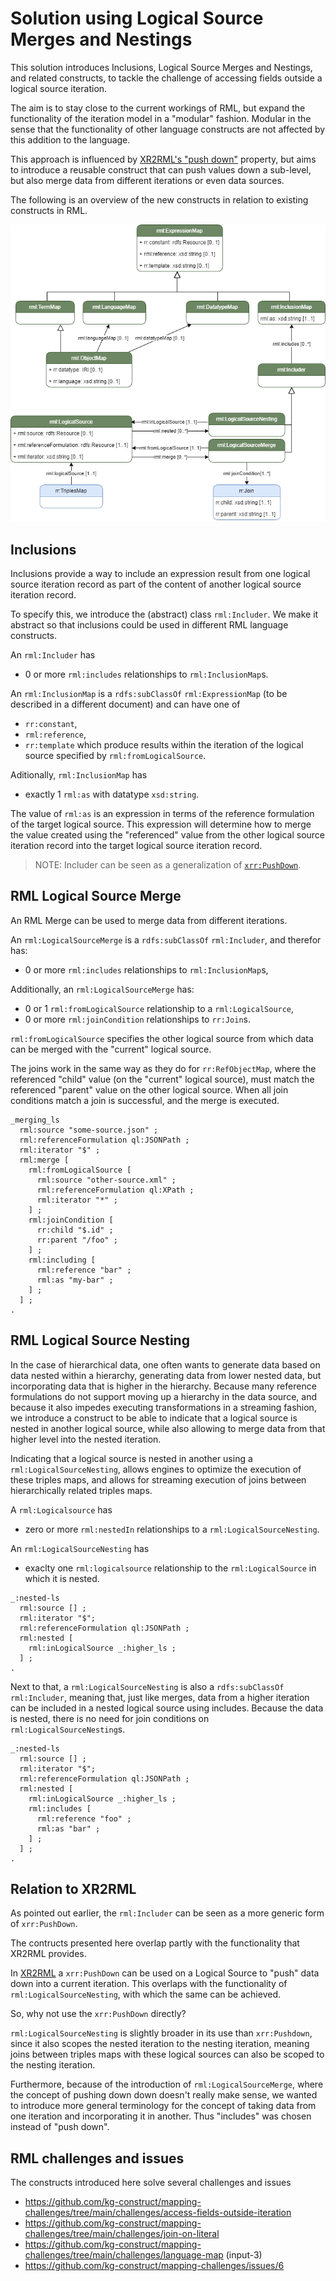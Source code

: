 # Solution using Logical Source Merges and Nestings

This solution introduces Inclusions, Logical Source Merges and Nestings, and related constructs, to tackle the challenge of accessing fields outside a logical source iteration.

The aim is to stay close to the current workings of RML, but expand the functionality of the iteration model in a "modular" fashion. Modular in the sense that the functionality of other language constructs are not affected by this addition to the language.

This approach is influenced by [XR2RML's "push down"](https://www.i3s.unice.fr/~fmichel/xr2rml_specification.html#_Toc466307461) property, but aims to introduce a reusable construct that can push values down a sub-level, but also merge data from different iterations or even data sources.

The following is an overview of the new constructs in relation to existing constructs in RML.

![Inclusions, Merges and Sub-Referencing-Object-Maps in RML](RML-merges-nestings.drawio.png)

## Inclusions

Inclusions provide a way to include an expression result from one logical source iteration record as part of the content of another logical source iteration record.

To specify this, we introduce the (abstract) class `rml:Includer`. We make it abstract so that inclusions could be used in different RML language constructs.

An `rml:Includer` has
* 0 or more `rml:includes` relationships to `rml:InclusionMap`s.

An `rml:InclusionMap` is a `rdfs:subClassOf` `rml:ExpressionMap` (to be described in a different document) and can have one of
* `rr:constant`,
* `rml:reference`,
* `rr:template`
which produce results within the iteration of the logical source specified by `rml:fromLogicalSource`.

Aditionally, `rml:InclusionMap` has
* exactly 1 `rml:as` with datatype `xsd:string`.

The value of `rml:as` is an expression in terms of the reference formulation of the target logical source. This expression will determine how to merge the value created using the "referenced" value from the other logical source iteration record into the target logical source iteration record.<br>

> NOTE: Includer can be seen as a generalization of [`xrr:PushDown`](https://www.i3s.unice.fr/~fmichel/xr2rml_specification.html#_Toc466307461).

## RML Logical Source Merge

An RML Merge can be used to merge data from different iterations.

An `rml:LogicalSourceMerge` is a `rdfs:subClassOf` `rml:Includer`, and therefor has:
* 0 or more `rml:includes` relationships to `rml:InclusionMap`s,

Additionally, an `rml:LogicalSourceMerge` has:
* 0 or 1 `rml:fromLogicalSource` relationship to a `rml:LogicalSource`,
* 0 or more `rml:joinCondition` relationships to `rr:Join`s.

`rml:fromLogicalSource` specifies the other logical source from which data can be merged with the "current" logical source.

The joins work in the same way as they do for `rr:RefObjectMap`, where the referenced "child" value (on the "current" logical source), must match the referenced "parent" value on the other logical source. When all join conditions match a join is successful, and the merge is executed.

```
_merging_ls
  rml:source "some-source.json" ;
  rml:referenceFormulation ql:JSONPath ;
  rml:iterator "$" ;
  rml:merge [
    rml:fromLogicalSource [
      rml:source "other-source.xml" ;
      rml:referenceFormulation ql:XPath ;
      rml:iterator "*" ;
    ] ;
    rml:joinCondition [
      rr:child "$.id" ;
      rr:parent "/foo" ;
    ] ;
    rml:including [
      rml:reference "bar" ;
      rml:as "my-bar" ;
    ] ;
  ] ;
.
```

## RML Logical Source Nesting

In the case of hierarchical data, one often wants to generate data based on data nested within a hierarchy, generating data from lower nested data, but incorporating data that is higher in the hierarchy.
Because many reference formulations do not support moving up a hierarchy in the data source, and because it also impedes executing transformations in a streaming fashion, we introduce a construct to be able to indicate that a logical source is nested in another logical source, while also allowing to merge data from that higher level into the nested iteration.

Indicating that a logical source is nested in another using a `rml:LogicalSourceNesting`, allows engines to optimize the execution of these triples maps, and allows for streaming execution of joins between hierarchically related triples maps.

A `rml:Logicalsource` has
* zero or more `rml:nestedIn` relationships to a `rml:LogicalSourceNesting`.

An `rml:LogicalSourceNesting` has
* exaclty one `rml:logicalsource` relationship to the `rml:LogicalSource` in which it is nested.

```
_:nested-ls
  rml:source [] ;
  rml:iterator "$";
  rml:referenceFormulation ql:JSONPath ;
  rml:nested [
    rml:inLogicalSource _:higher_ls ;
  ] ;
.
```

Next to that, a `rml:LogicalSourceNesting` is also a `rdfs:subClassOf` `rml:Includer`, meaning that, just like merges, data from a higher iteration can be included in a nested logical source using includes. Because the data is nested, there is no need for join conditions on `rml:LogicalSourceNesting`s.

```
_:nested-ls
  rml:source [] ;
  rml:iterator "$";
  rml:referenceFormulation ql:JSONPath ;
  rml:nested [
    rml:inLogicalSource _:higher_ls ;
    rml:includes [
      rml:reference "foo" ;
      rml:as "bar" ;
    ] ;
  ] ;
.
```

## Relation to XR2RML

As pointed out earlier, the `rml:Includer` can be seen as a more generic form of `xrr:PushDown`.

The contructs presented here overlap partly with the functionality that XR2RML provides.

In [XR2RML](https://www.i3s.unice.fr/~fmichel/xr2rml_specification.html#_Toc466307461) a `xrr:PushDown` can be used on a Logical Source to "push" data down into a current iteration. This overlaps with the functionality of `rml:LogicalSourceNesting`, with which the same can be achieved.

So, why not use the `xrr:PushDown` directly?

`rml:LogicalSourceNesting` is slightly broader in its use than `xrr:Pushdown`, since it also scopes the nested iteration to the nesting iteration, meaning joins between triples maps with these logical sources can also be scoped to the nesting iteration.

Furthermore, because of the introduction of `rml:LogicalSourceMerge`, where the concept of pushing down down doesn't really make sense, we wanted to introduce more general terminology for the concept of taking data from one iteration and incorporating it in another. Thus "includes" was chosen instead of "push down".

## RML challenges and issues

The constructs introduced here solve several challenges and issues

* https://github.com/kg-construct/mapping-challenges/tree/main/challenges/access-fields-outside-iteration
* https://github.com/kg-construct/mapping-challenges/tree/main/challenges/join-on-literal
* https://github.com/kg-construct/mapping-challenges/tree/main/challenges/language-map (input-3)
* https://github.com/kg-construct/mapping-challenges/issues/6
